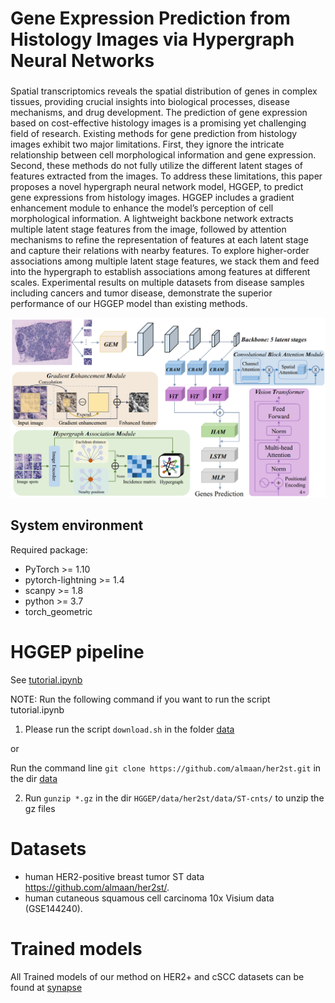 # Gene Expression Prediction from Histology Images via Hypergraph Neural Networks
### 


Spatial transcriptomics reveals the spatial distribution of genes in complex tissues, providing crucial insights into biological processes, disease mechanisms, and drug development. The prediction of gene expression based on cost-effective histology images is a promising yet challenging field of research. Existing methods for gene prediction from histology images exhibit two major limitations. First, they ignore the intricate relationship between cell morphological information and gene expression. Second, these methods do not fully utilize the different latent stages of features extracted from the images. To address these limitations, this paper proposes a novel hypergraph neural network model, HGGEP, to predict gene expressions from histology images. HGGEP includes a gradient enhancement module to enhance the model’s perception of cell morphological information. A lightweight backbone network extracts multiple latent stage features from the image, followed by attention mechanisms to refine the representation of features at each latent stage and capture their relations with nearby features. To explore higher-order associations among multiple latent stage features, we stack them and feed into the hypergraph to establish associations among features at different scales. Experimental results on multiple datasets from disease samples including cancers and tumor disease, demonstrate the superior performance of our HGGEP model than existing methods.
       


![(Variational) gcn](Figures/workflow.png)



## System environment
Required package:
- PyTorch >= 1.10
- pytorch-lightning >= 1.4
- scanpy >= 1.8
- python >= 3.7
- torch_geometric



# HGGEP pipeline

See [tutorial.ipynb](tutorial.ipynb)


NOTE: Run the following command if you want to run the script tutorial.ipynb
 
1.  Please run the script `download.sh` in the folder [data](https://github.com/biomed-AI/Hist2ST/tree/main/data) 

or 

Run the command line `git clone https://github.com/almaan/her2st.git` in the dir [data](https://github.com/biomed-AI/Hist2ST/tree/main/data) 

2. Run `gunzip *.gz` in the dir `HGGEP/data/her2st/data/ST-cnts/` to unzip the gz files


# Datasets

 -  human HER2-positive breast tumor ST data https://github.com/almaan/her2st/.
 -  human cutaneous squamous cell carcinoma 10x Visium data (GSE144240).


# Trained models
All Trained models of our method on HER2+ and cSCC datasets can be found at [synapse](https://www.synapse.org/#!Synapse:syn29738084/files/)

